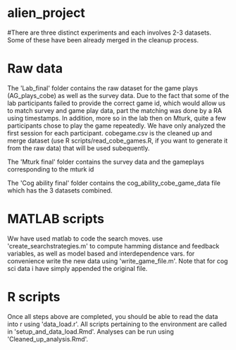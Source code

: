 # alien_project
#There are three distinct experiments and each involves 2-3 datasets. Some of these have been already merged in the cleanup process. 

# Raw data

The 'Lab_final' folder contains the raw dataset for the game plays (AG_plays_cobe) as well as the survey data. 
Due to the fact that some of the lab participants failed to provide the correct game id, which would allow us to match survey and game play data, part the matching was done by a RA  using timestamps. In addition, more so in the lab then on Mturk, quite a few participants chose to play the game repeatedly. We have only analyzed the first session for each participant. cobegame.csv is the cleaned up and merge dataset (use R scripts/read_cobe_games.R, if you want to generate it from the raw data) that will be used subequently. 

The 'Mturk final' folder contains the survey data and the gameplays corresponding to the mturk id

The 'Cog ability final' folder contains the cog_ability_cobe_game_data file which has the 3 datasets combined. 

# MATLAB scripts

Ww have used matlab to code the search moves. use 'create_searchstrategies.m' to compute hamming distance and feedback variables, as well as model based and interdependence vars. for convenience write the new data using 'write_game_file.m'. Note that for cog sci data i have simply appended the original file. 

# R scripts
Once all steps above are completed, you should be able to read the data into r using 'data_load.r'. All scripts pertaining to the environment are called in 'setup_and_data_load.Rmd'. Analyses can be run using 'Cleaned_up_analysis.Rmd'. 
